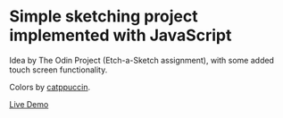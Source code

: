 # Simple sketching project implemented with JavaScript
Idea by The Odin Project (Etch-a-Sketch assignment), with some added touch screen functionality.

Colors by [catppuccin](https://catppuccin.com/).


[Live Demo](https://gvaa.github.io/sketchy/)